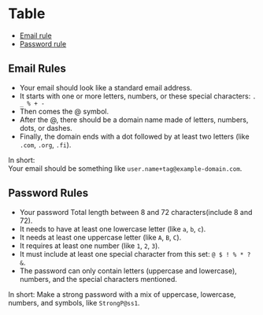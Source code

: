 # Table
- [Email rule](#email-rule)
- [Password rule](#password-rule)

## Email Rules

- Your email should look like a standard email address.<br>
- It starts with one or more letters, numbers, or these special characters: `. _ % + -`<br>
- Then comes the @ symbol.<br>
- After the @, there should be a domain name made of letters, numbers, dots, or dashes.<br>
- Finally, the domain ends with a dot followed by at least two letters (like `.com`, `.org`, `.fi`).<br>

In short:<br>
Your email should be something like `user.name+tag@example-domain.com`.<br>

## Password Rules

- Your password Total length between 8 and 72 characters(include 8 and 72).<br>
- It needs to have at least one lowercase letter (like `a`, `b`, `c`).<br>
- It needs at least one uppercase letter (like `A`, `B`, `C`).<br>
- It requires at least one number (like `1`, `2`, `3`).<br>
- It must include at least one special character from this set: `@ $ ! % * ? &`.<br>
- The password can only contain letters (uppercase and lowercase), numbers, and the special characters mentioned.<br>

In short:
Make a strong password with a mix of uppercase, lowercase, numbers, and symbols, like `StrongP@ss1`.<br>
